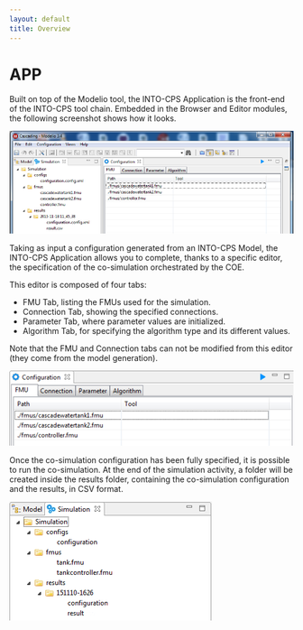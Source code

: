 ```yaml
---
layout: default
title: Overview
---
```



# APP

Built on top of the Modelio tool, the INTO-CPS Application is the front-end of the INTO-CPS tool chain.
Embedded in the Browser and Editor modules,  the following screenshot shows how it looks.

![1]

Taking as input a configuration generated from an INTO-CPS Model, the INTO-CPS Application allows you to complete, 
thanks to a specific editor, the specification of the co-simulation orchestrated by the COE.

This editor is composed of four tabs:

- FMU Tab, listing the FMUs used for the simulation.
- Connection Tab, showing the specified connections.
- Parameter Tab, where parameter values are initialized.
- Algorithm Tab, for specifying the algorithm type and its different values. 

Note that the FMU and Connection tabs can not be modified from this editor (they come from the model generation).

![2]


Once the co-simulation configuration has been fully specified, it is possible to run the co-simulation. 
At the end of the simulation activity, a folder will be created inside the results folder, containing the co-simulation configuration and the results, in CSV format.

![3]

[1]: app-general-aspect.png

[2]: app-fmus.png

[3]: app-result.png

